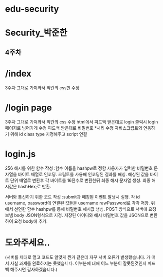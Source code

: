# edu-security
Security_박준한
===============
4주차
---------------
# /index
3주차 그대로 가져와서 약간의 css만 수정

# /login page
3주차 그대로 가져와서 약간의 css 수정 
html에서 피드백 받은대로 login 클릭시 login 페이지로 넘어가게 수정 
피드백 받은대로 비밀번호 *처리 수정
자바스크립트와 연동하기 위해 id class type 지정해주고 script 연결

# login.js
256 해시를 위한 함수 작성
:함수 이름을 hashpw로 정함
사용자가 입력한 비밀번호 문자열을 바이트 배열로 인코딩.
크립토를 사용해 인코딩된 결과를 해싱.
해싱된 값을 바이트 단위 배열로 변환후 각 바이트를 16진수로 변환한뒤 최종 해시 문자열 생성.
최종 해시값은 hashHex;로 반환.

서버와 통신하기 위한 코드 작성
:submit과 매칭된 이벤트 발생시 실행.
각 id username, password에 연결된 값들을 username rawPassword로 각각 저장.
위에서 선언한 함수 hashpw를 통해 비밀번호 해시값 생성.
POST 방식으로 서버에 요청보냄 body JSON형식으로 지정.
저장된 아이디와 해시 비밀번호 값을 JSON으로 변환하여 요청 body에 추가.

# 도와주세요..
(서버를 제대로 열고 코드도 알맞게 짠거 같은데 자꾸 서버 오류가 발생했습니다. 가 떠서 사실 과제를 완료하지는 못했습니다. 이부분에 대해 어느 부분이 잘못된것인지 피드백 해주시면 감사하겠습니다.)
